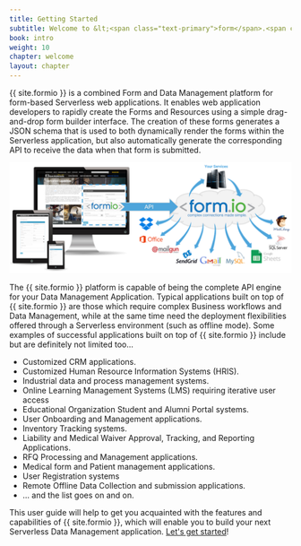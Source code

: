 ```yaml
---
title: Getting Started
subtitle: Welcome to &lt;<span class="text-primary">form</span>.<span class="text-secondary">io</span>&gt;!
book: intro
weight: 10
chapter: welcome
layout: chapter
---
```

{{ site.formio }} is a combined Form and Data Management platform for form-based Serverless web applications. It enables web application developers to rapidly create the Forms and Resources using a simple drag-and-drop form builder interface. The creation of these forms generates a JSON schema that is used to both dynamically render the forms within the Serverless application, but also automatically generate the corresponding API to receive the data when that form is submitted.

![](/assets/img/formio-overview-sm.png)

The {{ site.formio }} platform is capable of being the complete API engine for your Data Management Application. Typical applications built on top of {{ site.formio }} are those which require complex Business workflows and Data Management, while at the same time need the deployment flexibilities offered through a Serverless environment (such as offline mode). Some examples of successful applications built on top of {{ site.formio }} include but are definitely not limited too...

  - Customized CRM applications.
  - Customized Human Resource Information Systems (HRIS).
  - Industrial data and process management systems.
  - Online Learning Management Systems (LMS) requiring iterative user access
  - Educational Organization Student and Alumni Portal systems.
  - User Onboarding and Management applications.
  - Inventory Tracking systems.
  - Liability and Medical Waiver Approval, Tracking, and Reporting Applications.
  - RFQ Processing and Management applications.
  - Medical form and Patient management applications.
  - User Registration systems
  - Remote Offline Data Collection and submission applications.
  - ... and the list goes on and on.

This user guide will help to get you acquainted with the features and capabilities of {{ site.formio }}, which will enable you to build your next Serverless Data Management application. [Let's get started](/intro/howworks/)!

